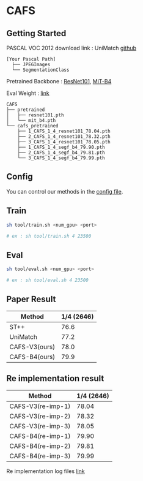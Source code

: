 # CAFS

## Getting Started

PASCAL VOC 2012 download link : UniMatch [github](https://github.com/LiheYoung/UniMatch)

```angular2html
[Your Pascal Path]
  ├── JPEGImages
  └── SegmentationClass
```

Pretrained Backbone : [ResNet101](https://drive.google.com/file/d/126ZzFt8PQ0KX7dvKCn-ZSeKb468mZOyj/view?usp=share_link), [MiT-B4](https://drive.google.com/file/d/1Gn0QT7-SgT3k20JtSX7nyIOQJaEPcbQT/view?usp=share_link)

Eval Weight : [link](https://drive.google.com/drive/folders/11_MzauUu0de4NWCb0D4IpGtVcXLO1hSc?usp=share_link)

```angular2html
CAFS
├── pretrained
│   ├── resnet101.pth
│   └── mit_b4.pth
└── cafs_pretrained
    ├── 1_CAFS_1_4_resnet101_78.04.pth
    ├── 2_CAFS_1_4_resnet101_78.32.pth
    ├── 3_CAFS_1_4_resnet101_78.05.pth
    ├── 1_CAFS_1_4_segf_b4_79.90.pth
    ├── 2_CAFS_1_4_segf_b4_79.81.pth
    └── 3_CAFS_1_4_segf_b4_79.99.pth
```
## Config
You can control our methods in the [config file](https://github.com/anonymous1253/CAFS/blob/main/configs/pascal.yaml#L24-L29).

## Train
```bash
sh tool/train.sh <num_gpu> <port>

# ex : sh tool/train.sh 4 23500
```

## Eval
```bash
sh tool/eval.sh <num_gpu> <port>

# ex : sh tool/eval.sh 4 23500
```

## Paper Result

| Method           |  1/4 (2646) |
| -----------------| ----------- |
| ST++             | 76.6        |
| UniMatch         | 77.2        |
| CAFS-V3(ours)    | 78.0        |
| CAFS-B4(ours)    | 79.9        |


## Re implementation result

| Method              |  1/4 (2646) |
| --------------------| ----------- |
| CAFS-V3(re-imp-1)   | 78.04       |
| CAFS-V3(re-imp-2)   | 78.32       |
| CAFS-V3(re-imp-3)   | 78.05       |
| CAFS-B4(re-imp-1)   | 79.90       |
| CAFS-B4(re-imp-2)   | 79.81       |
| CAFS-B4(re-imp-3)   | 79.99       |

Re implementation log files [link](https://drive.google.com/drive/folders/1VyvRo3unSsrIxthJ0eq1TaJIxvpothQn?usp=share_link)
